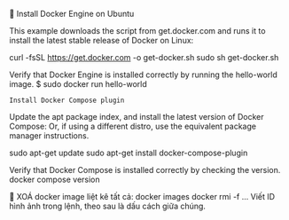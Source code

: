 	Install Docker Engine on Ubuntu

This example downloads the script from get.docker.com and runs it to install the latest stable release of Docker on Linux:

curl -fsSL https://get.docker.com -o get-docker.sh
sudo sh get-docker.sh

Verify that Docker Engine is installed correctly by running the hello-world image.
$ sudo docker run hello-world

	Install Docker Compose plugin
Update the apt package index, and install the latest version of Docker Compose:
Or, if using a different distro, use the equivalent package manager instructions.
 
 sudo apt-get update
 sudo apt-get install docker-compose-plugin
 
 Verify that Docker Compose is installed correctly by checking the version.
 docker compose version

	XOÁ docker image
	liệt kê tất cả: docker images 
	docker rmi -f <your-image-id> <your-image-id> ...
Viết ID hình ảnh trong lệnh, theo sau là dấu cách giữa chúng.
